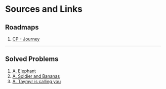 # Sources and Links
## Roadmaps
1. [CP - Journey](https://docs.google.com/spreadsheets/d/11zpOig5EzWhHfzSb5q-vHpQ-NYjQuJziT1WXG778Ch8/edit?pli=1#gid=0)
---
## Solved Problems
1. [A. Elephant](https://codeforces.com/problemset/problem/617/A)
1. [A. Soldier and Bananas](https://codeforces.com/problemset/problem/546/A)
1. [A. Taymyr is calling you](https://codeforces.com/problemset/problem/764/A)
